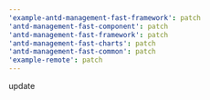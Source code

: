 ```yaml
---
'example-antd-management-fast-framework': patch
'antd-management-fast-component': patch
'antd-management-fast-framework': patch
'antd-management-fast-charts': patch
'antd-management-fast-common': patch
'example-remote': patch
---
```


update
